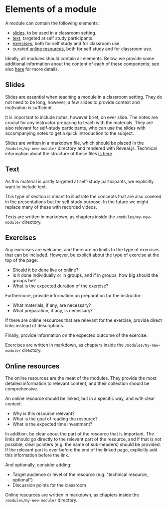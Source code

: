 # Elements of a module

A module can contain the following elements:

- [slides](#slides), to be used in a classroom setting.
- [text](#text), targeted at self study participants.
- [exercises](#exercises), both for self study and for classroom use.
- curated [online resources](#online-resources), both for self study and for classroom use.

Ideally, all modules should contain all elements. Below, we provide some additional information about the content of each of these components; see also [here](module-dir-structure.md) for more details.

## Slides
Slides are essential when teaching a module in a classroom setting.
They do not need to be long, however; a few slides to provide context and motivation is sufficient.

It is important to include notes, however brief, on ever slide.
The notes are crucial for any instructor preparing to teach with the materials.
They are also relevant for self-study participants, who can use the slides with accompanying notes to get a quick introduction to the subject.

Slides are written in a markdown file, which should be placed in the `/modules/my-new-module/` directory and rendered with Reveal.js. Technical information about the structure of these files [is here](module-dir-structure.md#the-slides-pmd-file).

## Text
As this material is partly targeted at self-study participants, we explicitly want to include text.

This type of section is meant to illustrate the concepts that are also covered in the presentations but for self study purpose. In the future we might replace many of these with recorded videos.

Texts are written in markdown, as chapters inside the `/modules/my-new-module/` directory.

## Exercises
Any exercises are welcome, and there are no limits to the type of exercises that can be included.
However, be explicit about the type of exercise at the top of the page:

- Should it be done live or online?
- Is it done individually or in groups, and if in groups, how big should the groups be?
- What is the expected duration of the exercise?

Furthermore, provide information on preparation for the instructor:

- What materials, if any, are necessary?
- What preparation, if any, is necessary?

If there are online resources that are relevant for the exercise, provide direct links instead of descriptions.

Finally, provide information on the expected outcome of the exercise.

Exercises are written in markdown, as chapters inside the `/modules/my-new-module/` directory.

## Online resources
The online resources are the meat of the modules.
They provide the most detailed information to relevant content, and their collection should be comprehensive.

An online resource should be linked, but in a specific way, and with clear context:

- Why is this resource relevant?
- What is the goal of reading the resource?
- What is the expected time investment?

In addition, be clear about the part of the resource that is important.
The links should go directly to the relevant part of the resource, and if that is not possible, clear pointers (e.g. the name of sub-headers) should be provided.
If the relevant part is over before the end of the linked page, explicitly add this information before the link.

And optionally, consider adding:

- Target audience or level of the resource (e.g. "technical resource, optional")
- Discussion points for the classroom

Online resources are written in markdown, as chapters inside the `/modules/my-new-module/` directory.